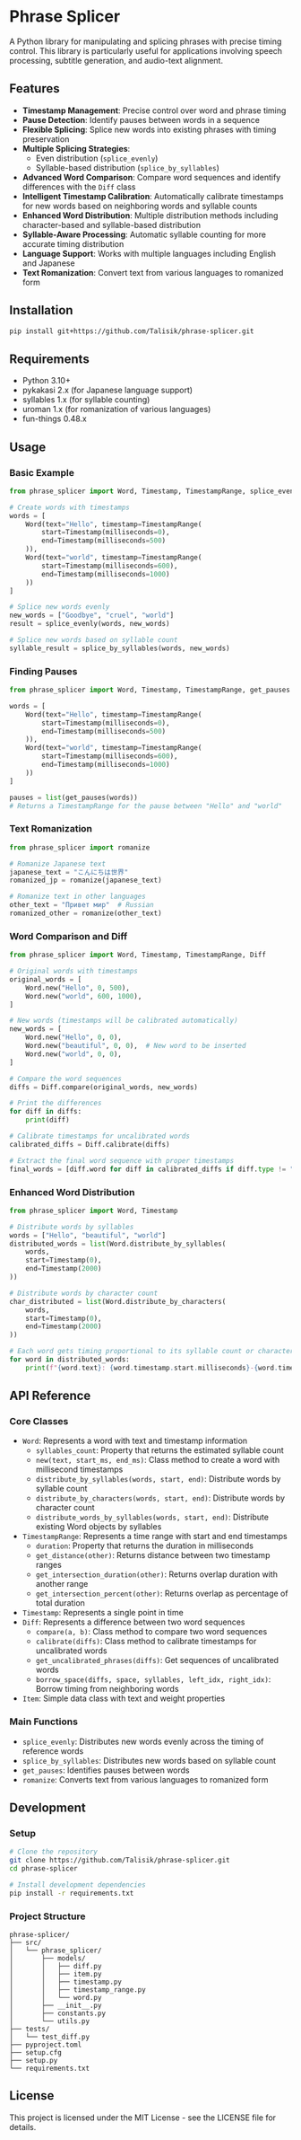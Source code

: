 # Phrase Splicer

A Python library for manipulating and splicing phrases with precise timing control. This library is particularly useful for applications involving speech processing, subtitle generation, and audio-text alignment.

## Features

-   **Timestamp Management**: Precise control over word and phrase timing
-   **Pause Detection**: Identify pauses between words in a sequence
-   **Flexible Splicing**: Splice new words into existing phrases with timing preservation
-   **Multiple Splicing Strategies**:
    -   Even distribution (`splice_evenly`)
    -   Syllable-based distribution (`splice_by_syllables`)
-   **Advanced Word Comparison**: Compare word sequences and identify differences with the `Diff` class
-   **Intelligent Timestamp Calibration**: Automatically calibrate timestamps for new words based on neighboring words and syllable counts
-   **Enhanced Word Distribution**: Multiple distribution methods including character-based and syllable-based distribution
-   **Syllable-Aware Processing**: Automatic syllable counting for more accurate timing distribution
-   **Language Support**: Works with multiple languages including English and Japanese
-   **Text Romanization**: Convert text from various languages to romanized form

## Installation

```bash
pip install git+https://github.com/Talisik/phrase-splicer.git
```

## Requirements

-   Python 3.10+
-   pykakasi 2.x (for Japanese language support)
-   syllables 1.x (for syllable counting)
-   uroman 1.x (for romanization of various languages)
-   fun-things 0.48.x

## Usage

### Basic Example

```python
from phrase_splicer import Word, Timestamp, TimestampRange, splice_evenly, splice_by_syllables, Diff

# Create words with timestamps
words = [
    Word(text="Hello", timestamp=TimestampRange(
        start=Timestamp(milliseconds=0),
        end=Timestamp(milliseconds=500)
    )),
    Word(text="world", timestamp=TimestampRange(
        start=Timestamp(milliseconds=600),
        end=Timestamp(milliseconds=1000)
    ))
]

# Splice new words evenly
new_words = ["Goodbye", "cruel", "world"]
result = splice_evenly(words, new_words)

# Splice new words based on syllable count
syllable_result = splice_by_syllables(words, new_words)
```

### Finding Pauses

```python
from phrase_splicer import Word, Timestamp, TimestampRange, get_pauses

words = [
    Word(text="Hello", timestamp=TimestampRange(
        start=Timestamp(milliseconds=0),
        end=Timestamp(milliseconds=500)
    )),
    Word(text="world", timestamp=TimestampRange(
        start=Timestamp(milliseconds=600),
        end=Timestamp(milliseconds=1000)
    ))
]

pauses = list(get_pauses(words))
# Returns a TimestampRange for the pause between "Hello" and "world"
```

### Text Romanization

```python
from phrase_splicer import romanize

# Romanize Japanese text
japanese_text = "こんにちは世界"
romanized_jp = romanize(japanese_text)

# Romanize text in other languages
other_text = "Привет мир"  # Russian
romanized_other = romanize(other_text)
```

### Word Comparison and Diff

```python
from phrase_splicer import Word, Timestamp, TimestampRange, Diff

# Original words with timestamps
original_words = [
    Word.new("Hello", 0, 500),
    Word.new("world", 600, 1000),
]

# New words (timestamps will be calibrated automatically)
new_words = [
    Word.new("Hello", 0, 0),
    Word.new("beautiful", 0, 0),  # New word to be inserted
    Word.new("world", 0, 0),
]

# Compare the word sequences
diffs = Diff.compare(original_words, new_words)

# Print the differences
for diff in diffs:
    print(diff)

# Calibrate timestamps for uncalibrated words
calibrated_diffs = Diff.calibrate(diffs)

# Extract the final word sequence with proper timestamps
final_words = [diff.word for diff in calibrated_diffs if diff.type != "removed"]
```

### Enhanced Word Distribution

```python
from phrase_splicer import Word, Timestamp

# Distribute words by syllables
words = ["Hello", "beautiful", "world"]
distributed_words = list(Word.distribute_by_syllables(
    words,
    start=Timestamp(0),
    end=Timestamp(2000)
))

# Distribute words by character count
char_distributed = list(Word.distribute_by_characters(
    words,
    start=Timestamp(0),
    end=Timestamp(2000)
))

# Each word gets timing proportional to its syllable count or character count
for word in distributed_words:
    print(f"{word.text}: {word.timestamp.start.milliseconds}-{word.timestamp.end.milliseconds}ms")
```

## API Reference

### Core Classes

-   `Word`: Represents a word with text and timestamp information
    -   `syllables_count`: Property that returns the estimated syllable count
    -   `new(text, start_ms, end_ms)`: Class method to create a word with millisecond timestamps
    -   `distribute_by_syllables(words, start, end)`: Distribute words by syllable count
    -   `distribute_by_characters(words, start, end)`: Distribute words by character count
    -   `distribute_words_by_syllables(words, start, end)`: Distribute existing Word objects by syllables
-   `TimestampRange`: Represents a time range with start and end timestamps
    -   `duration`: Property that returns the duration in milliseconds
    -   `get_distance(other)`: Returns distance between two timestamp ranges
    -   `get_intersection_duration(other)`: Returns overlap duration with another range
    -   `get_intersection_percent(other)`: Returns overlap as percentage of total duration
-   `Timestamp`: Represents a single point in time
-   `Diff`: Represents a difference between two word sequences
    -   `compare(a, b)`: Class method to compare two word sequences
    -   `calibrate(diffs)`: Class method to calibrate timestamps for uncalibrated words
    -   `get_uncalibrated_phrases(diffs)`: Get sequences of uncalibrated words
    -   `borrow_space(diffs, space, syllables, left_idx, right_idx)`: Borrow timing from neighboring words
-   `Item`: Simple data class with text and weight properties

### Main Functions

-   `splice_evenly`: Distributes new words evenly across the timing of reference words
-   `splice_by_syllables`: Distributes new words based on syllable count
-   `get_pauses`: Identifies pauses between words
-   `romanize`: Converts text from various languages to romanized form

## Development

### Setup

```bash
# Clone the repository
git clone https://github.com/Talisik/phrase-splicer.git
cd phrase-splicer

# Install development dependencies
pip install -r requirements.txt
```

### Project Structure

```
phrase-splicer/
├── src/
│   └── phrase_splicer/
│       ├── models/
│       │   ├── diff.py
│       │   ├── item.py
│       │   ├── timestamp.py
│       │   ├── timestamp_range.py
│       │   └── word.py
│       ├── __init__.py
│       ├── constants.py
│       └── utils.py
├── tests/
│   └── test_diff.py
├── pyproject.toml
├── setup.cfg
├── setup.py
└── requirements.txt
```

## License

This project is licensed under the MIT License - see the LICENSE file for details.
